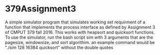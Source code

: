 # 379Assignment3

A simple simulator program that simulates working set requirment of a function that implements the process interface as defined by Assignment 3 of CMPUT 379 fall 2016. This works with heapsort and quicksort functions.
To use the simulator, run the bash script sim with 3 arguments that are the pagesize, windowsize, and sort algorithim. an example command would be "./sim 128 16384 quicksort" without the double quotes  